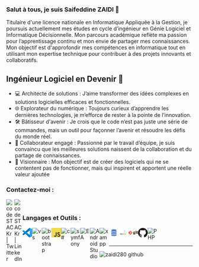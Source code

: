 ### Salut à tous, je suis Saifeddine ZAIDI  👋 

Titulaire d'une licence nationale en Informatique Appliquée à la Gestion, je poursuis actuellement mes études en cycle d’ingénieur en Génie Logiciel et Informatique Décisionnelle. Mon parcours académique reflète ma passion pour l’apprentissage continu et mon envie de partager mes connaissances. Mon objectif est d'approfondir mes compétences en informatique tout en utilisant mon expertise technique pour contribuer à des projets innovants et collaboratifs.

## Ingénieur Logiciel en Devenir 🚀

- 💻 Architecte de solutions : J’aime transformer des idées complexes en solutions logicielles efficaces et fonctionnelles.
- 🌐 Explorateur du numérique : Toujours curieux d’apprendre les dernières technologies, je m’efforce de rester à la pointe de l’innovation.
- 🛠️ Bâtisseur d'avenir : Je crois que le code n’est pas juste une série de commandes, mais un outil pour façonner l’avenir et résoudre les défis du monde réel.
- 🤝 Collaborateur engagé : Passionné par le travail d’équipe, je suis convaincu que les meilleures solutions naissent de la collaboration et du partage de connaissances.
- 🎯 Visionnaire : Mon objectif est de créer des logiciels qui ne se contentent pas de fonctionner, mais qui inspirent et apportent une réelle valeur ajoutée


### Contactez-moi :

[<img align="left" alt="codeSTACKr | Twitter" width="22px" src="https://raw.githubusercontent.com/singhkshitij/singhkshitij/master/mail.png" />][email]
[<img align="left" alt="codeSTACKr | LinkedIn" width="22px" src="https://cdn.jsdelivr.net/npm/simple-icons@v3/icons/linkedin.svg" />][linkedin]


<br />

### Langages et Outils :

<img align="left" alt="Visual Studio Code" width="26px" src="https://raw.githubusercontent.com/github/explore/80688e429a7d4ef2fca1e82350fe8e3517d3494d/topics/visual-studio-code/visual-studio-code.png" />
<img align="left" alt="vs" width="26px" src="https://cdn-icons-png.flaticon.com/128/906/906324.png" />
<img align="left" alt="bootstrap" width="26px" src="https://cdn-icons-png.flaticon.com/128/5968/5968672.png" />
<img align="left" alt="JavaScript" width="26px" src="https://raw.githubusercontent.com/github/explore/80688e429a7d4ef2fca1e82350fe8e3517d3494d/topics/javascript/javascript.png"/>
<img align="left" alt="c#" width="26px" src="https://cdn-icons-png.flaticon.com/128/6132/6132221.png" />
<img align="left" alt="symfony" width="26px" src="https://uxwing.com/wp-content/themes/uxwing/download/brands-and-social-media/symfony-icon.png" />
<img align="left" alt="EA" width="26px" src="https://w7.pngwing.com/pngs/227/500/png-transparent-enterprise-architect-rational-doors-computer-software-sparx-systems-unified-modeling-language-enterprise-architecture.png" />
<img align="left" alt="Android Studio" width="26px" src="https://encrypted-tbn0.gstatic.com/images?q=tbn:ANd9GcQ7IeDsqCcyMibzHAwEq7KqOVrO41KbSKJJtcsxVe9HGg7STcYI3wqNI8I4bEBXcDidvVg&usqp=CAU" />
<img align="left" alt="xampp" width="26px" src="https://user-images.githubusercontent.com/51419598/152648731-567997ec-ac1c-4a9c-a816-a1fb1882abbe.png" />
<img align="left" alt="SQL" width="26px" src="https://raw.githubusercontent.com/github/explore/80688e429a7d4ef2fca1e82350fe8e3517d3494d/topics/sql/sql.png" />
<img align="left" alt="MySQL" width="26px" src="https://raw.githubusercontent.com/github/explore/80688e429a7d4ef2fca1e82350fe8e3517d3494d/topics/mysql/mysql.png" />
<img align="left" alt="Git" width="26px" src="https://raw.githubusercontent.com/github/explore/80688e429a7d4ef2fca1e82350fe8e3517d3494d/topics/git/git.png" />
<img align="left" alt="GitHub" width="26px" src="https://raw.githubusercontent.com/github/explore/78df643247d429f6cc873026c0622819ad797942/topics/github/github.png" />
<img align="left" alt="PHP" width="26px" src="https://user-images.githubusercontent.com/81488144/166306390-9bae26c8-c708-474c-914e-2ac9ad0cd7e3.png" />




<br />
<br />

---
<img align="left" alt="zaidi280 github"  src="https://github-readme-stats.vercel.app/api?username=zaidi280&show_icons=true&hide_border=true" />







[linkedin]: https://www.linkedin.com/in/zaidi-saif-2394a9221/
[email]: mailto:zaidisaif95@gmail.com

